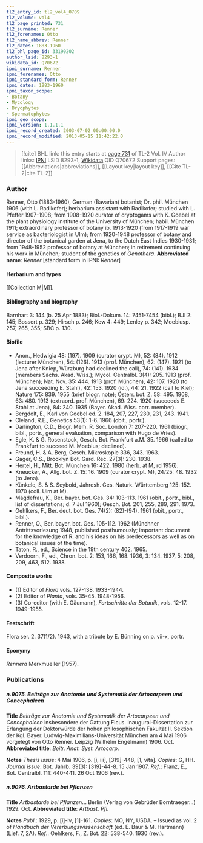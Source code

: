 ```yaml
---
tl2_entry_id: tl2_vol4_0709
tl2_volume: vol4
tl2_page_printed: 731
tl2_surname: Renner
tl2_forenames: Otto
tl2_name_abbrev: Renner
tl2_dates: 1883-1960
tl2_bhl_page_id: 33190202
author_lsid: 8293-1
wikidata_id: Q70672
ipni_surname: Renner
ipni_forenames: Otto
ipni_standard_form: Renner
ipni_dates: 1883-1960
ipni_taxon_scope: 
- Botany
- Mycology
- Bryophytes
- Spermatophytes
ipni_geo_scope: 
ipni_version: 1.1.1.1
ipni_record_created: 2003-07-02 00:00:00.0
ipni_record_modified: 2013-05-15 11:42:22.0
---
```


> [!cite] BHL link: this entry starts at [page 731](https://www.biodiversitylibrary.org/page/33190202) of TL-2 Vol. IV
> Author links: [IPNI](https://www.ipni.org/a/8293-1) LSID 8293-1, [Wikidata](https://www.wikidata.org/wiki/Q70672) QID Q70672
> Support pages: [[Abbreviations|abbreviations]], [[Layout key|layout key]], [[Cite TL-2|cite TL-2]]

### Author

Renner, Otto (1883-1960), German (Bavarian) botanist; Dr. phil. München 1906 (with L. Radlkofer); herbarium assistant with Radlkofer; studied with L. Pfeffer 1907-1908; from 1908-1920 curator of cryptogams with K. Goebel at the plant physiology institute of the University of München; habil. München 1911; extraordinary professor of botany ib. 1913-1920 (from 1917-1919 war service as bacteriologist in Ulm); from 1920-1948 professor of botany and director of the botanical garden at Jena, to the Dutch East Indies 1930-1931; from 1948-1952 professor of botany at München; in retirement continuing his work in München; student of the genetics of *Oenothera*. 
**Abbreviated name**: *Renner* \[standard form in IPNI: *Renner*\]

#### Herbarium and types

[[Collection M|M]].

#### Bibliography and biography

Barnhart 3: 144 (b. 25 Apr 1883); Biol.-Dokum. 14: 7451-7454 (bibl.); BJI 2: 145; Bossert p. 329; Hirsch p. 246; Kew 4: 449; Lenley p. 342; Moebiusp. 257, 265, 355; SBC p. 130.

#### Biofile

- Anon., Hedwigia 48: (197). 1909 (curator crypt. M), 52: (84). 1912 (lecturer München), 54: (126). 1913 (prof. München), 62: (147). 1921 (to Jena after Kniep, Würzburg had declined the call), 74: (141). 1934 (members Sächs. Akad. Wiss.); Mycol. Centralbl. 3(4): 205. 1913 (prof. München); Nat. Nov. 35: 444. 1913 (prof. München), 42: 107. 1920 (to Jena succeeding E. Stahl), 42: 153. 1920 (id.), 44: 21. 1922 (call to Kiel); Nature 175: 839. 1955 (brief biogr. note); Österr. bot. Z. 58: 495. 1908, 63: 480. 1913 (extraord. prof. München), 69: 224. 1920 (succeeds E. Stahl at Jena), 84: 240. 1935 (Bayer. Akad. Wiss. corr. member).
- Bergdolt, E., Karl von Goebel ed. 2. 184, 207, 227, 230, 231, 243. 1941.
- Cleland, R.E., Genetics 53(1): 1-6. 1966 (obit., portr.).
- Darlington, C.D., Biogr. Mem. R. Soc. London 7: 207-220. 1961 (biogr., bibl., portr., general evaluation, comparison with Hugo de Vries).
- Egle, K. & G. Rosenstock, Gesch. Bot. Frankfurt a.M. 35. 1966 (called to Frankfurt to succeed M. Moebius; declined).
- Freund, H. & A. Berg, Gesch. Mikroskopie 336, 343. 1963.
- Gager, C.S., Brooklyn Bot. Gard. Rec. 27(3): 230. 1938.
- Hertel, H., Mitt. Bot. München 16: 422. 1980 (herb. at M, rd 1956).
- Kneucker, A., Allg. bot. Z. 15: 16. 1909 (curator crypt. M), 24/25: 48. 1932 (to Jena).
- Künkele, S. & S. Seybold, Jahresh. Ges. Naturk. Württemberg 125: 152. 1970 (coll. Ulm at M).
- Mägdefrau, K., Ber. bayer. bot. Ges. 34: 103-113. 1961 (obit., portr., bibl., list of dissertations; d. 7 Jul 1960); Gesch. Bot. 201, 255, 289, 291. 1973.
- Oehlkers, F., Ber. deut. bot. Ges. 74(2): (82)-(94). 1961 (obit., portr., bibl.).
- Renner, O., Ber. bayer. bot. Ges. 105-112. 1962 (Münchner Antrittsvorlesung 1948, published posthumously; important document for the knowledge of R. and his ideas on his predecessors as well as on botanical issues of the time).
- Taton, R., ed., Science in the 19th century 402. 1965.
- Verdoorn, F., ed., Chron. bot. 2: 153, 166, 168. 1936, 3: 134. 1937, 5: 208, 209, 463, 512. 1938.

#### Composite works

- (1) Editor of *Flora* vols. 127-138. 1933-1944.
- (2) Editor of *Planta*, vols. 35-45. 1948-1956.
- (3) Co-editor (with E. Gäumann), *Fortschritte der Botanik*, vols. 12-17. 1949-1955.

#### Festschrift

Flora ser. 2. 37(1/2). 1943, with a tribute by E. Bünning on p. vii-x, portr.

#### Eponymy

*Rennera* Merxmueller (1957).

### Publications

##### n.9075. Beiträge zur Anatomie und Systematik der Artocarpeen und Concephaleen

**Title**
*Beiträge zur Anatomie und Systematik der Artocarpeen und Concephaleen* insbesondere der Gattung Ficus. Inaugural-Dissertation zur Erlangung der Doktorwürde der hohen philosophischen Fakultät II. Sektion der Kgl. Bayer. Ludwig-Maximilians-Universität München am 4 Mai 1906 vorgelegt von Otto Renner. Leipzig (Wilhelm Engelmann) 1906. Oct.
**Abbreviated title**: *Beitr. Anat. Syst. Artocarp.*

**Notes**
*Thesis issue*: 4 Mai 1906, p. \[i, iii\], \[319\]-448, \[1, vita\]. *Copies*: G, HH.
*Journal issue*: Bot. Jahrb. 39(3): \[319\]-44-8. 15 Jan 1907.
*Ref*.: Franz, E., Bot. Centralbl. 111: 440-441. 26 Oct 1906 (rev.).

##### n.9076. Artbastarde bei Pflanzen

**Title**
*Artbastarde bei Pflanzen*... Berlin (Verlag von Gebrüder Borntraeger...) 1929. Oct.
**Abbreviated title**: *Artbast. Pfl.*

**Notes**
*Publ*.: 1929, p. \[i\]-iv, \[1\]-161. *Copies*: MO, NY, USDA. – Issued as vol. 2 of *Handbuch der Vererbungswissenschaft* (ed. E. Baur & M. Hartmann) (Lief. 7, 2A).
*Ref*.: Oehlkers, F., Z. Bot. 22: 538-540. 1930 (rev.).

